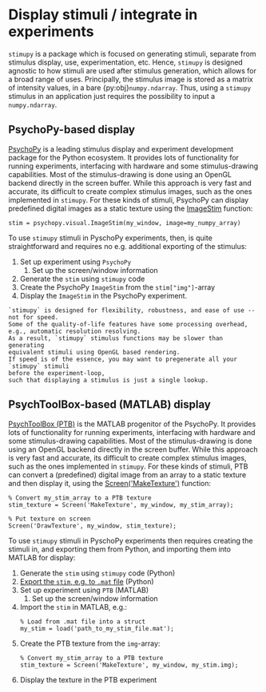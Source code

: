 # Display stimuli / integrate in experiments
`stimupy` is a package which is focused on generating stimuli,
separate from stimulus display, use, experimentation, etc.
Hence, `stimupy` is designed agnostic to how stimuli are used after stimulus generation,
which allows for a broad range of uses.
Principally, the stimulus image is stored
as a matrix of intensity values, in a bare {py:obj}`numpy.ndarray`.
Thus, using a `stimupy` stimulus in an application
just requires the possibility to input a `numpy.ndarray`.


## PsychoPy-based display
[PsychoPy](https://psychopy.org/) is a leading stimulus display
and experiment development package for the Python ecosystem.
It provides lots of functionality for running experiments, interfacing with hardware
and some stimulus-drawing capabilities.
Most of the stimulus-drawing is done using an OpenGL backend
directly in the screen buffer.
While this approach is very fast and accurate,
its difficult to create complex stimulus images, such as the ones implemented in `stimupy`.
For these kinds of stimuli,
PsychoPy can display predefined digital images as a static texture
using the [ImageStim](https://psychopy.org/api/visual/imagestim.html#psychopy.visual.ImageStim) function:
```{code-block} python
stim = psychopy.visual.ImageStim(my_window, image=my_numpy_array)
```

To use `stimupy` stimuli in PyschoPy experiments, then, is quite straightforward
and requires no e.g. additional exporting of the stimulus:

1. Set up experiment using `PsychoPy`
   1. Set up the screen/window information
2. Generate the `stim` using `stimupy` code
3. Create the PsychoPy `ImageStim` from the `stim["img"]`-array
4. Display the `ImageStim` in the PsychoPy experiment.

```{warning}
`stimupy` is designed for flexibility, robustness, and ease of use -- not for speed.
Some of the quality-of-life features have some processing overhead,
e.g., automatic resolution resolving.
As a result, `stimupy` stimulus functions may be slower than generating
equivalent stimuli using OpenGL based rendering.
If speed is of the essence, you may want to pregenerate all your `stimupy` stimuli
before the experiment-loop,
such that displaying a stimulus is just a single lookup.
```

## PsychToolBox-based (MATLAB) display
[PsychToolBox (PTB)](http://psychtoolbox.org/) is the MATLAB progenitor of the PsychoPy.
It provides lots of functionality for running experiments, interfacing with hardware
and some stimulus-drawing capabilities.
Most of the stimulus-drawing is done using an OpenGL backend
directly in the screen buffer.
While this approach is very fast and accurate,
its difficult to create complex stimulus images, such as the ones implemented in `stimupy`.
For these kinds of stimuli,
PTB can convert a (predefined) digital image from an array to a static texture
and then display it,
using the [Screen('MakeTexture')](http://psychtoolbox.org/docs/Screen) function:
```{code-block} matlab
% Convert my_stim_array to a PTB texture
stim_texture = Screen('MakeTexture', my_window, my_stim_array);

% Put texture on screen
Screen('DrawTexture', my_window, stim_texture);
```

To use `stimupy` stimuli in PyschoPy experiments then
requires creating the stimuli in, and exporting them from Python,
and importing them into MATLAB for display:

1. Generate the `stim` using `stimupy` code (Python)
2. [Export the `stim`, e.g. to `.mat` file](./export.md) (Python)
3. Set up experiment using `PTB` (MATLAB)
   1. Set up the screen/window information
4. Import the `stim` in MATLAB, e.g.:
    ```{code-block} matlab
    % Load from .mat file into a struct
    my_stim = load('path_to_my_stim_file.mat');
    ```
5. Create the PTB texture from the `img`-array:
    ```{code-block} matlab
    % Convert my_stim_array to a PTB texture
    stim_texture = Screen('MakeTexture', my_window, my_stim.img);
    ```
6. Display the texture in the PTB experiment